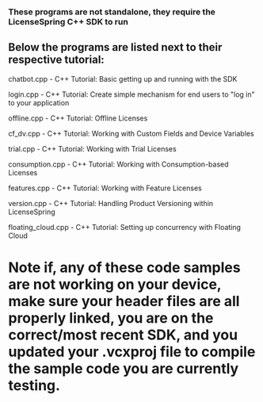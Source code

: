 ### **These programs are not standalone, they require the LicenseSpring C++ SDK to run**

## Below the programs are listed next to their respective tutorial:

chatbot.cpp - C++ Tutorial: Basic getting up and running with the SDK

login.cpp - C++ Tutorial: Create simple mechanism for end users to "log in" to your application

offline.cpp - C++ Tutorial: Offline Licenses

cf_dv.cpp - C++ Tutorial: Working with Custom Fields and Device Variables

trial.cpp - C++ Tutorial: Working with Trial Licenses

consumption.cpp - C++ Tutorial: Working with Consumption-based Licenses

features.cpp - C++ Tutorial: Working with Feature Licenses 

version.cpp - C++ Tutorial: Handling Product Versioning within LicenseSpring

floating_cloud.cpp - C++ Tutorial: Setting up concurrency with Floating Cloud

# Note if, any of these code samples are not working on your device, make sure your header files are all properly linked, you are on the correct/most recent SDK, and you updated your .vcxproj file to compile the sample code you are currently testing. 
